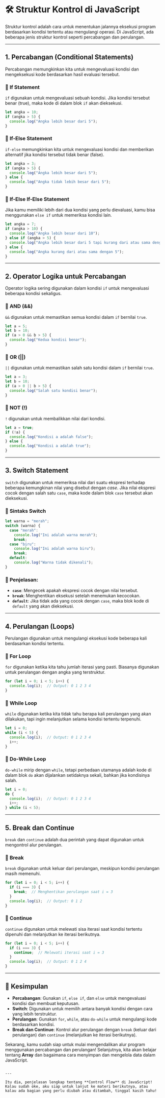 
# 🛠️ Struktur Kontrol di JavaScript

Struktur kontrol adalah cara untuk menentukan jalannya eksekusi program berdasarkan kondisi tertentu atau mengulangi operasi. Di JavaScript, ada beberapa jenis struktur kontrol seperti percabangan dan perulangan.

---

## 1. Percabangan (Conditional Statements)

Percabangan memungkinkan kita untuk mengevaluasi kondisi dan mengeksekusi kode berdasarkan hasil evaluasi tersebut.

### 📌 **If Statement**
`if` digunakan untuk mengevaluasi sebuah kondisi. Jika kondisi tersebut benar (true), maka kode di dalam blok `if` akan dieksekusi.

```js
let angka = 10;
if (angka > 5) {
  console.log("Angka lebih besar dari 5");
}
```

### 📌 **If-Else Statement**
`if-else` memungkinkan kita untuk mengevaluasi kondisi dan memberikan alternatif jika kondisi tersebut tidak benar (false).

```js
let angka = 3;
if (angka > 5) {
  console.log("Angka lebih besar dari 5");
} else {
  console.log("Angka tidak lebih besar dari 5");
}
```

### 📌 **If-Else If-Else Statement**
Jika kamu memiliki lebih dari dua kondisi yang perlu dievaluasi, kamu bisa menggunakan `else if` untuk memeriksa kondisi lain.

```js
let angka = 7;
if (angka > 10) {
  console.log("Angka lebih besar dari 10");
} else if (angka > 5) {
  console.log("Angka lebih besar dari 5 tapi kurang dari atau sama dengan 10");
} else {
  console.log("Angka kurang dari atau sama dengan 5");
}
```

---

## 2. Operator Logika untuk Percabangan

Operator logika sering digunakan dalam kondisi `if` untuk mengevaluasi beberapa kondisi sekaligus.

### 📌 **AND (&&)**
`&&` digunakan untuk memastikan semua kondisi dalam `if` bernilai `true`.

```js
let a = 5;
let b = 10;
if (a > 0 && b > 5) {
  console.log("Kedua kondisi benar");
}
```

### 📌 **OR (||)**
`||` digunakan untuk memastikan salah satu kondisi dalam `if` bernilai `true`.

```js
let a = 3;
let b = 10;
if (a > 0 || b > 5) {
  console.log("Salah satu kondisi benar");
}
```

### 📌 **NOT (!)**
`!` digunakan untuk membalikkan nilai dari kondisi.

```js
let a = true;
if (!a) {
  console.log("Kondisi a adalah false");
} else {
  console.log("Kondisi a adalah true");
}
```

---

## 3. Switch Statement

`switch` digunakan untuk memeriksa nilai dari suatu ekspresi terhadap beberapa kemungkinan nilai yang disebut dengan *case*. Jika nilai ekspresi cocok dengan salah satu `case`, maka kode dalam blok `case` tersebut akan dieksekusi.

### 📌 **Sintaks Switch**
```js
let warna = "merah";
switch (warna) {
  case "merah":
    console.log("Ini adalah warna merah");
    break;
  case "biru":
    console.log("Ini adalah warna biru");
    break;
  default:
    console.log("Warna tidak dikenali");
}
```

### 📌 **Penjelasan:**
- **`case`**: Mengecek apakah ekspresi cocok dengan nilai tersebut.
- **`break`**: Menghentikan eksekusi setelah menemukan kecocokan.
- **`default`**: Jika tidak ada yang cocok dengan `case`, maka blok kode di `default` yang akan dieksekusi.

---

## 4. Perulangan (Loops)

Perulangan digunakan untuk mengulangi eksekusi kode beberapa kali berdasarkan kondisi tertentu.

### 📌 **For Loop**
`for` digunakan ketika kita tahu jumlah iterasi yang pasti. Biasanya digunakan untuk perulangan dengan angka yang terstruktur.

```js
for (let i = 0; i < 5; i++) {
  console.log(i);  // Output: 0 1 2 3 4
}
```

### 📌 **While Loop**
`while` digunakan ketika kita tidak tahu berapa kali perulangan yang akan dilakukan, tapi ingin melanjutkan selama kondisi tertentu terpenuhi.

```js
let i = 0;
while (i < 5) {
  console.log(i);  // Output: 0 1 2 3 4
  i++;
}
```

### 📌 **Do-While Loop**
`do-while` mirip dengan `while`, tetapi perbedaan utamanya adalah kode di dalam blok `do` akan dijalankan setidaknya sekali, bahkan jika kondisinya salah.

```js
let i = 0;
do {
  console.log(i);  // Output: 0 1 2 3 4
  i++;
} while (i < 5);
```

---

## 5. Break dan Continue

`break` dan `continue` adalah dua perintah yang dapat digunakan untuk mengontrol alur perulangan.

### 📌 **Break**
`break` digunakan untuk keluar dari perulangan, meskipun kondisi perulangan masih memenuhi.

```js
for (let i = 0; i < 5; i++) {
  if (i === 3) {
    break;  // Menghentikan perulangan saat i = 3
  }
  console.log(i);  // Output: 0 1 2
}
```

### 📌 **Continue**
`continue` digunakan untuk melewati sisa iterasi saat kondisi tertentu dipenuhi dan melanjutkan ke iterasi berikutnya.

```js
for (let i = 0; i < 5; i++) {
  if (i === 3) {
    continue;  // Melewati iterasi saat i = 3
  }
  console.log(i);  // Output: 0 1 2 4
}
```

---

## 🎯 Kesimpulan

- **Percabangan**: Gunakan `if`, `else if`, dan `else` untuk mengevaluasi kondisi dan membuat keputusan.
- **Switch**: Digunakan untuk memilih antara banyak kondisi dengan cara yang lebih terstruktur.
- **Perulangan**: Gunakan `for`, `while`, atau `do-while` untuk mengulangi kode berdasarkan kondisi.
- **Break dan Continue**: Kontrol alur perulangan dengan `break` (keluar dari perulangan) dan `continue` (melanjutkan ke iterasi berikutnya).

Sekarang, kamu sudah siap untuk mulai mengendalikan alur program menggunakan percabangan dan perulangan! Selanjutnya, kita akan belajar tentang **Array** dan bagaimana cara menyimpan dan mengelola data dalam JavaScript.
```

---

Itu dia, penjelasan lengkap tentang **Control Flow** di JavaScript! Kalau sudah oke, aku siap untuk lanjut ke materi berikutnya, atau kalau ada bagian yang perlu diubah atau ditambah, tinggal kasih tahu!